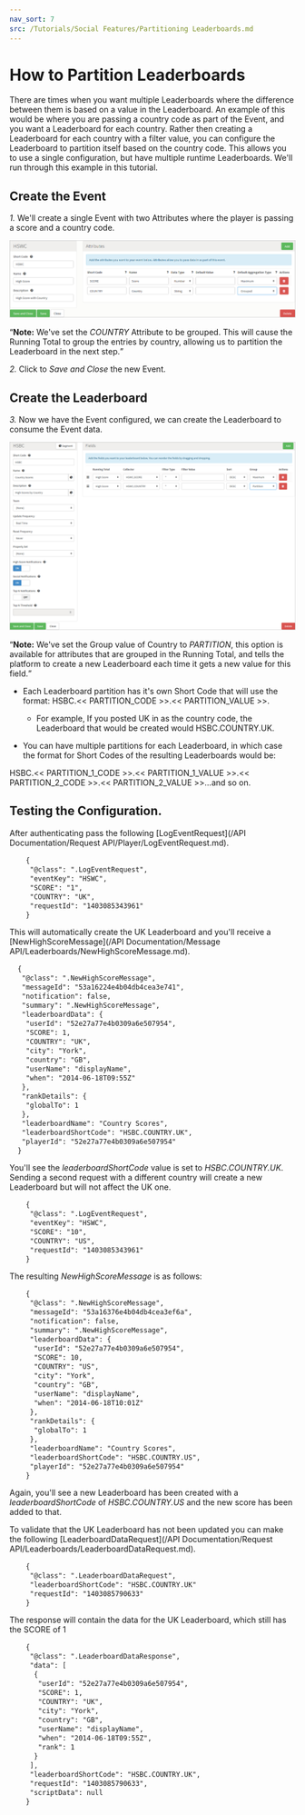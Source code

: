 ```yaml
---
nav_sort: 7
src: /Tutorials/Social Features/Partitioning Leaderboards.md
---
```


# How to Partition Leaderboards

There are times when you want multiple Leaderboards where the difference between them is based on a value in the Leaderboard. An example of this would be where you are passing a country code as part of the Event, and you want a Leaderboard for each country. Rather then creating a Leaderboard for each country with a filter value, you can configure the Leaderboard to partition itself based on the country code. This allows you to use a single configuration, but have multiple runtime Leaderboards. We'll run through this example in this tutorial.

## Create the Event

*1.* We'll create a single Event with two Attributes where the player is passing a score and a country code.

![](img/Partition/3.png)

<q>**Note:** We've set the *COUNTRY* Attribute to be grouped. This will cause the Running Total to group the entries by country, allowing us to partition the Leaderboard in the next step.</q>

*2.* Click to *Save and Close* the new Event.

## Create the Leaderboard

*3.* Now we have the Event configured, we can create the Leaderboard to consume the Event data.

![](img/Partition/4.png)

<q>**Note:** We've set the Group value of Country to *PARTITION*, this option is available for attributes that are grouped in the Running Total, and tells the platform to create a new Leaderboard each time it gets a new value for this field.</q>

* Each Leaderboard partition has it's own Short Code that will use the format: HSBC.<< PARTITION_CODE >>.<< PARTITION_VALUE >>.
  * For example, If you posted UK in as the country code, the Leaderboard that would be created would HSBC.COUNTRY.UK.

* You can have multiple partitions for each Leaderboard, in which case the format for Short Codes of the resulting Leaderboards would be:

HSBC.<< PARTITION_1_CODE >>.<< PARTITION_1_VALUE >>.<< PARTITION_2_CODE >>.<< PARTITION_2_VALUE >>...and so on.

## Testing the Configuration.

After authenticating pass the following [LogEventRequest](/API Documentation/Request API/Player/LogEventRequest.md).

```    
    {
     "@class": ".LogEventRequest",
     "eventKey": "HSWC",
     "SCORE": "1",
     "COUNTRY": "UK",
     "requestId": "1403085343961"
    }

```
This will automatically create the UK Leaderboard and you'll receive a [NewHighScoreMessage](/API Documentation/Message API/Leaderboards/NewHighScoreMessage.md).

  ```  
    {
     "@class": ".NewHighScoreMessage",
     "messageId": "53a16224e4b04db4cea3e741",
     "notification": false,
     "summary": ".NewHighScoreMessage",
     "leaderboardData": {
      "userId": "52e27a77e4b0309a6e507954",
      "SCORE": 1,
      "COUNTRY": "UK",
      "city": "York",
      "country": "GB",
      "userName": "displayName",
      "when": "2014-06-18T09:55Z"
     },
     "rankDetails": {
      "globalTo": 1
     },
     "leaderboardName": "Country Scores",
     "leaderboardShortCode": "HSBC.COUNTRY.UK",
     "playerId": "52e27a77e4b0309a6e507954"
    }

```

You'll see the *leaderboardShortCode* value is set to *HSBC.COUNTRY.UK*. Sending a second request with a different country will create a new Leaderboard but will not affect the UK one.

```    
    {
     "@class": ".LogEventRequest",
     "eventKey": "HSWC",
     "SCORE": "10",
     "COUNTRY": "US",
     "requestId": "1403085343961"
    }

```

The resulting *NewHighScoreMessage* is as follows:

```    
    {
     "@class": ".NewHighScoreMessage",
     "messageId": "53a16376e4b04db4cea3ef6a",
     "notification": false,
     "summary": ".NewHighScoreMessage",
     "leaderboardData": {
      "userId": "52e27a77e4b0309a6e507954",
      "SCORE": 10,
      "COUNTRY": "US",
      "city": "York",
      "country": "GB",
      "userName": "displayName",
      "when": "2014-06-18T10:01Z"
     },
     "rankDetails": {
      "globalTo": 1
     },
     "leaderboardName": "Country Scores",
     "leaderboardShortCode": "HSBC.COUNTRY.US",
     "playerId": "52e27a77e4b0309a6e507954"
    }

```

Again, you'll see a new Leaderboard has been created with a *leaderboardShortCode* of *HSBC.COUNTRY.US* and the new score has been added to that.

To validate that the UK Leaderboard has not been updated you can make the following [LeaderboardDataRequest](/API Documentation/Request API/Leaderboards/LeaderboardDataRequest.md).

```    
    {
     "@class": ".LeaderboardDataRequest",
     "leaderboardShortCode": "HSBC.COUNTRY.UK"
     "requestId": "1403085790633"
    }

```

The response will contain the data for the UK Leaderboard, which still has the SCORE of 1

```    
    {
     "@class": ".LeaderboardDataResponse",
     "data": [
      {
       "userId": "52e27a77e4b0309a6e507954",
       "SCORE": 1,
       "COUNTRY": "UK",
       "city": "York",
       "country": "GB",
       "userName": "displayName",
       "when": "2014-06-18T09:55Z",
       "rank": 1
      }
     ],
     "leaderboardShortCode": "HSBC.COUNTRY.UK",
     "requestId": "1403085790633",
     "scriptData": null
    }

```
